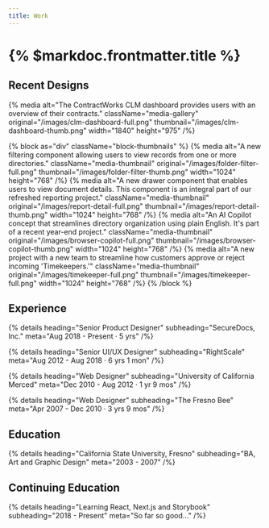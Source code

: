 ```yaml
---
title: Work
---
```


# {% $markdoc.frontmatter.title %}

## Recent Designs

{% media
  alt="The ContractWorks CLM dashboard provides users with an overview of their contracts."
  className="media-gallery"
  original="/images/clm-dashboard-full.png"
  thumbnail="/images/clm-dashboard-thumb.png"
  width="1840"
  height="975"
/%}

{% block as="div" className="block-thumbnails" %}
{% media
  alt="A new filtering component allowing users to view records from one or more directories."
  className="media-thumbnail"
  original="/images/folder-filter-full.png"
  thumbnail="/images/folder-filter-thumb.png"
  width="1024"
  height="768"
/%}
{% media
  alt="A new drawer component that enables users to view document details. This component is an integral part of our refreshed reporting project."
  className="media-thumbnail"
  original="/images/report-detail-full.png"
  thumbnail="/images/report-detail-thumb.png"
  width="1024"
  height="768"
/%}
{% media
  alt="An AI Copilot concept that streamlines directory organization using plain English. It's part of a recent year-end project."
  className="media-thumbnail"
  original="/images/browser-copilot-full.png"
  thumbnail="/images/browser-copilot-thumb.png"
  width="1024"
  height="768"
/%}
{% media
  alt="A new project with a new team to streamline how customers approve or reject incoming 'Timekeepers.'"
  className="media-thumbnail"
  original="/images/timekeeper-full.png"
  thumbnail="/images/timekeeper-full.png"
  width="1024"
  height="768"
/%}
{% /block %}

## Experience

{% details heading="Senior Product Designer" subheading="SecureDocs, Inc." meta="Aug 2018 - Present · 5 yrs" /%}

{% details heading="Senior UI/UX Designer" subheading="RightScale" meta="Aug 2012 - Aug 2018 · 6 yrs 1 mon" /%}

{% details heading="Web Designer" subheading="University of California Merced" meta="Dec 2010 - Aug 2012 · 1 yr 9 mos" /%}

{% details heading="Web Designer" subheading="The Fresno Bee" meta="Apr 2007 - Dec 2010 · 3 yrs 9 mos" /%}

## Education

{% details heading="California State University, Fresno" subheading="BA, Art and Graphic Design" meta="2003 - 2007" /%}

## Continuing Education

{% details heading="Learning React, Next.js and Storybook" subheading="2018 - Present" meta="So far so good..." /%}
